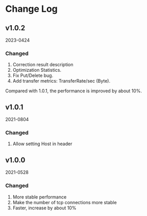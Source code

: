 # Change Log
## v1.0.2
2023-0424

### Changed
1. Correction result description
2. Optimization Statistics.
3. Fix Put/Delete bug.
4. Add transfer metrics: TransferRate/sec (Byte).

Compared with 1.0.1, the performance is improved by about 10%.


## v1.0.1
2021-0804

### Changed
1. Allow setting Host in header

## v1.0.0
2021-0528

### Changed
1. More stable performance
2. Make the number of tcp connections more stable
3. Faster, increase by about 10%